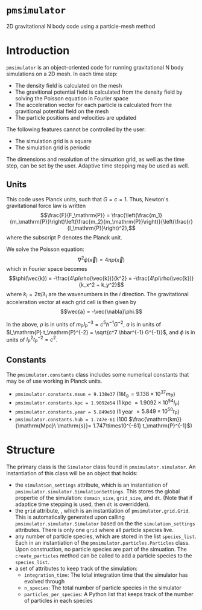 # `pmsimulator`
2D gravitational N body code using a particle-mesh method

# Introduction
`pmsimulator` is an object-oriented code for running gravitational N body simulations on a 2D mesh.  In each time step:
* The density field is calculated on the mesh
* The gravitional potential field is calculated from the density field by solving the Poisson equation in Fourier space
* The acceleration vector for each particle is calculated from the gravitional potential field on the mesh
* The particle positions and velocities are updated

The following features cannot be controlled by the user:
* The simulation grid is a square
* The simulation grid is periodic

The dimensions and resolution of the simuation grid, as well as the time step, can be set by the user.  Adaptive time stepping may be used as well.

## Units

This code uses Planck units, such that $G = c = 1$.  Thus, Newton's gravitational force law is written
$$\frac{F}{F_\mathrm{P}} = \frac{\left(\frac{m_1}{m_\mathrm{P}}\right)\left(\frac{m_2}{m_\mathrm{P}}\right)}{\left(\frac{r}{l_\mathrm{P}}\right)^2},$$
where the subscript P denotes the Planck unit.

We solve the Poisson equation:
$$\nabla^2 \phi(\vec{x}) = 4\pi\rho(\vec{x})$$
which in Fourier space becomes
$$\phi(\vec{k}) = -\frac{4\pi\rho(\vec{k})}{k^2} = -\frac{4\pi\rho(\vec{k})}{k_x^2 + k_y^2}$$
where $k_i = 2\pi/\lambda_i$ are the wavenumbers in the $i$ direction.
The gravitational acceleration vector at each grid cell is then given by
$$\vec{a} = -\vec{\nabla}\phi.$$

In the above, $\rho$ is in units of $m_\mathrm{P} l_\mathrm{P}^{-3} = c^5 \hbar^{-1} G^{-2}$, $a$ is in units of $l_\mathrm{P} t_\mathrm{P}^{-2} = \sqrt{c^7 \hbar^{-1} G^{-1}}$, and $\phi$ is in units of $l_\mathrm{P}^2 t_\mathrm{P}^{-2} = c^2$.

## Constants

The `pmsimulator.constants` class includes some numerical constants that may be of use working in Planck units.
* `pmsimulator.constants.msun = 9.138e37` ($1 M_\odot = 9.138\times10^{37} m_\mathrm{P}$)
* `pmsimulator.constants.kpc = 1.9092e54` (1 kpc $= 1.9092\times10^{54} l_\mathrm{P}$)
* `pmsimulator.constants.year = 5.849e50` (1 year $= 5.849\times10^{50} t_\mathrm{P}$)
* `pmsimulator.constants.hub = 1.747e-61` (100 $\frac{\mathrm{km}}{\mathrm{Mpc}\ \mathrm{s}}= 1.747\times10^{-61} t_\mathrm{P}^{-1}$)

# Structure

The primary class is the `Simulator` class found in `pmsimulator.simulator`.  An instantiation of this class will be an object that holds:
* the `simulation_settings` attribute, which is an instantiation of `pmsimulator.simulator.SimulationSettings`.  This stores the global propertie of the simulation: `domain_size`, `grid_size`, and `dt`.  (Note that if adaptice time stepping is used, then `dt` is overridden).
* the `grid` attribute, , which is an instantiation of `pmsimulator.grid.Grid`.  This is automatically generated upon calling `pmsimulator.simulator.Simulator` based on the the `simulation_settings` attributes.  There is only one `grid` where all particle species live.
* any number of particle species, which are stored in the list `species_list`.  Each in an instantiation of the `pmsimulator.particles.Particles` class.  Upon construction, no particle species are part of the simuation.  The `create_particles` method can be called to add a particle species to the `species_list`.
* a set of attributes to keep track of the simulation:
  - `integration_time`: The total integration time that the simulator has evolved through
  - `n_species`: The total number of particle species in the simulator
  - `particles_per_species`: A Python list that keeps track of the number of particles in each species
